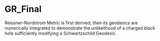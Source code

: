# GR_Final

Reissner-Nordstrom Metric is first derived, then its geodesics are numerically integrated to demonstrate the unlikelihood of a charged black hole sufficiently modifying a Schwartzschild Geodesic.
